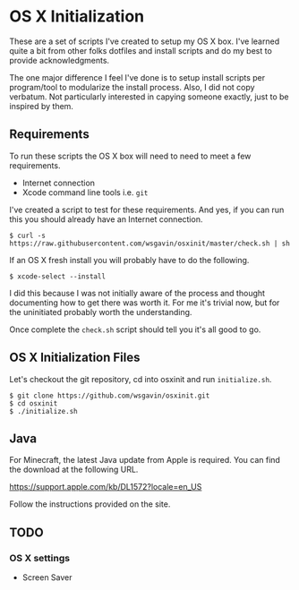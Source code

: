 # OS X Initialization

These are a set of scripts I've created to setup my OS X box. I've learned quite a bit from other folks dotfiles and install scripts and do my best to provide acknowledgments.

The one major difference I feel I've done is to setup install scripts per program/tool to modularize the install process. Also, I did not copy verbatum. Not particularly interested in capying someone exactly, just to be inspired by them.

## Requirements

To run these scripts the OS X box will need to need to meet a few requirements.

- Internet connection
- Xcode command line tools i.e. `git`

I've created a script to test for these requirements. And yes, if you can run this you should already have an Internet connection.

    $ curl -s https://raw.githubusercontent.com/wsgavin/osxinit/master/check.sh | sh

If an OS X fresh install you will probably have to do the following.

    $ xcode-select --install

I did this because I was not initially aware of the process and thought documenting how to get there was worth it. For me it's trivial now, but for the uninitiated probably worth the understanding.

Once complete the `check.sh` script should tell you it's all good to go.

## OS X Initialization Files

Let's checkout the git repository, cd into osxinit and run `initialize.sh`.

    $ git clone https://github.com/wsgavin/osxinit.git
    $ cd osxinit
    $ ./initialize.sh

## Java

For Minecraft, the latest Java update from Apple is required. You can find the download at the following URL.

https://support.apple.com/kb/DL1572?locale=en_US

Follow the instructions provided on the site.

## TODO

### OS X settings

- Screen Saver
